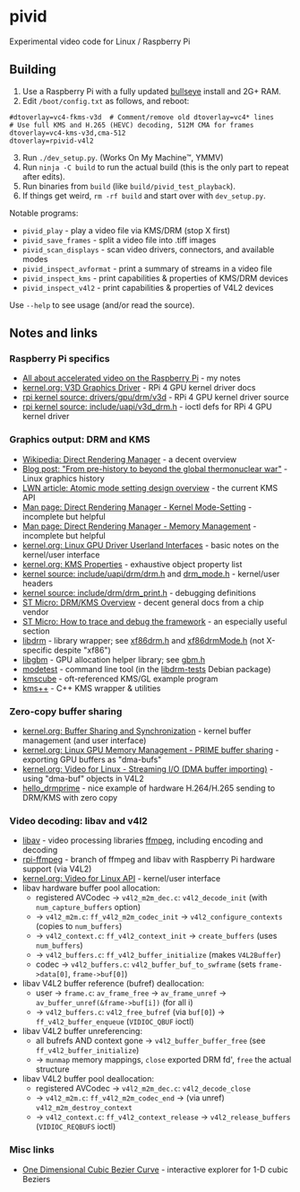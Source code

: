# pivid
Experimental video code for Linux / Raspberry Pi

## Building
1. Use a Raspberry Pi with a fully updated [bullseye](https://www.raspberrypi.com/news/raspberry-pi-os-debian-bullseye/) install and 2G+ RAM.
2. Edit `/boot/config.txt` as follows, and reboot:
```
#dtoverlay=vc4-fkms-v3d  # Comment/remove old dtoverlay=vc4* lines
# Use full KMS and H.265 (HEVC) decoding, 512M CMA for frames
dtoverlay=vc4-kms-v3d,cma-512
dtoverlay=rpivid-v4l2
```
3. Run `./dev_setup.py`. (Works On My Machine™, YMMV)
4. Run `ninja -C build` to run the actual build (this is the only part to repeat after edits).
5. Run binaries from `build` (like `build/pivid_test_playback`).
6. If things get weird, `rm -rf build` and start over with `dev_setup.py`.

Notable programs:

* `pivid_play` - play a video file via KMS/DRM (stop X first)
* `pivid_save_frames` - split a video file into .tiff images
* `pivid_scan_displays` - scan video drivers, connectors, and available modes
* `pivid_inspect_avformat` - print a summary of streams in a video file
* `pivid_inspect_kms` - print capabilities & properties of KMS/DRM devices
* `pivid_inspect_v4l2` - print capabilities & properties of V4L2 devices

Use `--help` to see usage (and/or read the source).

## Notes and links

### Raspberry Pi specifics
* [All about accelerated video on the Raspberry Pi](https://forums.raspberrypi.com/viewtopic.php?f=67&p=1901014) - my notes
* [kernel.org: V3D Graphics Driver](https://www.kernel.org/doc/html/v5.10/gpu/v3d.html) - RPi 4 GPU kernel driver docs
* [rpi kernel source: drivers/gpu/drm/v3d](https://github.com/raspberrypi/linux/tree/rpi-5.10.y/drivers/gpu/drm/v3d) - RPi 4 GPU kernel driver source
* [rpi kernel source: include/uapi/v3d_drm.h](https://github.com/raspberrypi/linux/blob/rpi-5.10.y/include/uapi/drm/v3d_drm.h) - ioctl defs for RPi 4 GPU kernel driver

### Graphics output: DRM and KMS
* [Wikipedia: Direct Rendering Manager](https://en.wikipedia.org/wiki/Direct_Rendering_Manager) - a decent overview
* [Blog post: "From pre-history to beyond the global thermonuclear war"](https://ppaalanen.blogspot.com/2014/06/from-pre-history-to-beyond-global.html) - Linux graphics history
* [LWN article: Atomic mode setting design overview](https://lwn.net/Articles/653071/) - the current KMS API
* [Man page: Direct Rendering Manager - Kernel Mode-Setting](https://manpages.debian.org/testing/libdrm-dev/drm-kms.7.en.html) - incomplete but helpful
* [Man page: Direct Rendering Manager - Memory Management](https://manpages.debian.org/testing/libdrm-dev/drm-memory.7.en.html) - incomplete but helpful
* [kernel.org: Linux GPU Driver Userland Interfaces](https://www.kernel.org/doc/html/v5.10/gpu/drm-uapi.html) - basic notes on the kernel/user interface
* [kernel.org: KMS Properties](https://www.kernel.org/doc/html/v5.10/gpu/drm-kms.html#kms-properties) - exhaustive object property list
* [kernel source: include/uapi/drm/drm.h](https://github.com/torvalds/linux/blob/master/include/uapi/drm/drm.h) and [drm_mode.h](https://github.com/torvalds/linux/blob/master/include/uapi/drm/drm_mode.h) - kernel/user headers
* [kernel source: include/drm/drm_print.h](https://github.com/torvalds/linux/blob/master/include/drm/drm_print.h#L253) - debugging definitions 
* [ST Micro: DRM/KMS Overview](https://wiki.st.com/stm32mpu/wiki/DRM_KMS_overview) - decent general docs from a chip vendor
* [ST Micro: How to trace and debug the framework](https://wiki.st.com/stm32mpu/wiki/DRM_KMS_overview#How_to_trace_and_debug_the_framework) - an especially useful section
* [libdrm](https://gitlab.freedesktop.org/mesa/drm) - library wrapper; see [xf86drm.h](https://gitlab.freedesktop.org/mesa/drm/-/blob/main/xf86drm.h) and [xf86drmMode.h](https://gitlab.freedesktop.org/mesa/drm/-/blob/main/xf86drmMode.h) (not X-specific despite "xf86")
* [libgbm](https://gitlab.freedesktop.org/mesa/mesa/-/tree/main/src/gbm) - GPU allocation helper library; see [gbm.h](https://gitlab.freedesktop.org/mesa/mesa/-/blob/main/src/gbm/main/gbm.h)
* [modetest](https://cgit.freedesktop.org/drm/libdrm/tree/tests/modetest/modetest.c) - command line tool (in the [libdrm-tests](https://packages.debian.org/sid/main/libdrm-tests) Debian package)
* [kmscube](https://gitlab.freedesktop.org/mesa/kmscube) - oft-referenced KMS/GL example program
* [kms++](https://android.googlesource.com/platform/external/libkmsxx/) - C++ KMS wrapper & utilities

### Zero-copy buffer sharing
* [kernel.org: Buffer Sharing and Synchronization](https://www.kernel.org/doc/html/v5.10/driver-api/dma-buf.html#userspace-interface-notes) - kernel buffer management (and user interface)
* [kernel.org: Linux GPU Memory Management - PRIME buffer sharing](https://www.kernel.org/doc/html/v5.10/gpu/drm-mm.html#prime-buffer-sharing) - exporting GPU buffers as "dma-bufs"
* [kernel.org: Video for Linux - Streaming I/O (DMA buffer importing)](https://www.kernel.org/doc/html/v5.10/userspace-api/media/v4l/dmabuf.html) - using "dma-buf" objects in V4L2
* [hello_drmprime](https://github.com/jc-kynesim/hello_drmprime) - nice example of hardware H.264/H.265 sending to DRM/KMS with zero copy

### Video decoding: libav and v4l2
* [libav](https://libav.org/) - video processing libraries [ffmpeg](https://ffmpeg.org/), including encoding and decoding
* [rpi-ffmpeg](https://github.com/jc-kynesim/rpi-ffmpeg/tree/release/4.3/rpi_main) - branch of ffmpeg and libav with Raspberry Pi hardware support (via V4L2)
* [kernel.org: Video for Linux API](https://www.kernel.org/doc/html/v5.10/userspace-api/media/v4l/v4l2.html) - kernel/user interface
* libav hardware buffer pool allocation:
    * registered AVCodec -> `v4l2_m2m_dec.c`: `v4l2_decode_init` (with `num_capture_buffers` option)
    * -> `v4l2_m2m.c`: `ff_v4l2_m2m_codec_init` -> `v4l2_configure_contexts` (copies to `num_buffers`)
    * -> `v4l2_context.c`: `ff_v4l2_context_init` -> `create_buffers` (uses `num_buffers`)
    * -> `v4l2_buffers.c`: `ff_v4l2_buffer_initialize` (makes `V4L2Buffer`)
    * codec -> `v4l2_buffers.c`: `v4l2_buffer_buf_to_swframe` (sets `frame->data[0]`, `frame->buf[0]`)
* libav V4L2 buffer reference (bufref) deallocation:
    * user -> `frame.c`: `av_frame_free` -> `av_frame_unref` -> `av_buffer_unref(&frame->buf[i])` (for all i)
    * -> `v4l2_buffers.c`: `v4l2_free_bufref` (via `buf[0]`) -> `ff_v4l2_buffer_enqueue` (`VIDIOC_QBUF` ioctl)
* libav V4L2 buffer unreferencing:
    * all bufrefs AND context gone -> `v4l2_buffer_buffer_free` (see `ff_v4l2_buffer_initialize`)
    * -> `munmap` memory mappings, `close` exported DRM fd', `free` the actual structure
* libav V4L2 buffer pool deallocation:
    * registered AVCodec -> `v4l2_m2m_dec.c`: `v4l2_decode_close`
    * -> `v4l2_m2m.c`: `ff_v4l2_m2m_codec_end` -> (via unref) `v4l2_m2m_destroy_context`
    * -> `v4l2_context.c`: `ff_v4l2_context_release` -> `v4l2_release_buffers` (`VIDIOC_REQBUFS` ioctl)

### Misc links
* [One Dimensional Cubic Bezier Curve](http://www.demofox.org/bezcubic1d.html) - interactive explorer for 1-D cubic Beziers
